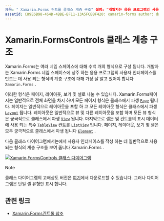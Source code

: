 ```yaml
---
제목: " Xamarin.Forms 컨트롤 클래스 계층 구조" 설명: "개발자는 응용 프로그램의 사용자 인터페이스를 만드는 데 사용 되는 형식의 계층 구조에 대해 잘 알고 있어야 Xamarin.Forms 합니다."
assetid: C89E6B98-464D-4BBE-BF11-13A5FCBBF420: xamarin-forms author: davidbritch: dabritch:: 01/07/2020-loc: [ Xamarin.Forms ,]입니다. Xamarin.Essentials
---
```


# <a name="xamarinforms-controls-class-hierarchy"></a>Xamarin.FormsControls 클래스 계층 구조

Xamarin.Forms는 여러 네임 스페이스에 대해 수백 개의 형식으로 구성 됩니다. 개발자는 Xamarin.Forms 네임 스페이스에 상주 하는 응용 프로그램의 사용자 인터페이스를 만드는 데 사용 되는 형식의 계층 구조에 대해 가장 잘 알고 있어야 합니다 `Xamarin.Forms` .

이러한 형식은 페이지, 레이아웃, 보기 및 셀로 나눌 수 있습니다. Xamarin.Forms페이지는 일반적으로 전체 화면을 차지 하며 모든 페이지 형식은 클래스에서 파생 [`Page`](xref:Xamarin.Forms.Page) 됩니다. 페이지는 일반적으로 레이아웃을 포함 하 고 모든 레이아웃 형식은 클래스에서 파생 [`Layout`](xref:Xamarin.Forms.Layout) 됩니다. 레이아웃은 일반적으로 뷰 및 다른 레이아웃을 포함 하며 모든 뷰 형식은 궁극적으로 클래스에서 파생 [`View`](xref:Xamarin.Forms.View) 됩니다. 마지막으로 셀은 및 컨트롤의 표시 데이터에 사용 되는 특수 [`TableView`](xref:Xamarin.Forms.TableView) 컨트롤 [`ListView`](xref:Xamarin.Forms.ListView) 입니다. 페이지, 레이아웃, 보기 및 셀은 모두 궁극적으로 클래스에서 파생 됩니다 [`Element`](xref:Xamarin.Forms.Element) .

다음 클래스 다이어그램에서는에서 사용자 인터페이스를 작성 하는 데 일반적으로 사용 되는 형식의 계층 구조를 보여 줍니다 Xamarin.Forms .

[![Xamarin.FormsControls 클래스 다이어그램](class-hierarchy-images/class-diagram.png "[! OP. NO-LOC (Xamarin.ios)] controls 클래스 다이어그램")](class-hierarchy-images/class-diagram-large.png#lightbox "[! OP. NO-LOC (Xamarin.ios)] controls 클래스 다이어그램")

> [!NOTE]
> 클래스 다이어그램의 고해상도 버전은 [여기](class-hierarchy-images/class-diagram-high-resolution.png)에서 다운로드할 수 있습니다. 그러나 다이어그램은 단일 셸 유형만 표시 합니다.

## <a name="related-links"></a>관련 링크

- [Xamarin.Forms컨트롤 참조](~/xamarin-forms/user-interface/controls/index.md)
